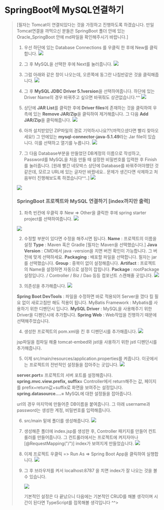# SpringBoot에 MySQL연결하기

> [필자는 Tomcat이 연결되있다는 것을 가정하고 진행하도록 하겠습니다. 만일 Tomcat연결을 까먹으신 분들은 SpringBoot 폴더 안에 있는 Oracle_SpringBoot 안에 md파일을 확인해주시기 바랍니다.]
>
> 
> 
>
> 1. 우선 하단에 있는 Database Connections 를 우클릭 한 후에 New를 클릭합니다.
>    ![](https://postfiles.pstatic.net/MjAyMDEyMTdfMTA5/MDAxNjA4MTMxNTE2Nzk3.fyj4CWoDmNf7f6SYb13sUkzUpGY1ggZ3OLCmzkwKZhUg.3i8fafVvN7oY1biIh7eW0v_FJ8RqhVKxcWtHhRDZQjIg.PNG.rgusqls/image.png?type=w773)
>
> 
>
> 2. 그 후 MySQL을 선택한 후에 Next를 눌러줍니다.
>    ![](https://postfiles.pstatic.net/MjAyMDEyMTdfMjQ5/MDAxNjA4MTMxNTQ3MjM4.3R8Vs5ZEWrcKDgGEQaAHzpXU33GpPypWYcPJvzR0RSgg.4Bi-G1IGz0VL64Mhwu8-bhMa539-ppiP5ril7wXOa44g.PNG.rgusqls/image.png?type=w773)
>
> 
>
> 3. 그럼 아래와 같은 창이 나오는데, 오른쪽에 동그란 나침반같은 것을 클릭해줍니다.
>    ![](https://postfiles.pstatic.net/MjAyMDEyMTdfMjg4/MDAxNjA4MTMxNjE2ODUy.Rw7dw2vUxtJQR5tluQr9YWGKSXFgIv7-YY3OdqxHdmsg.4v-4uwGjf1huFFxmL27RnmhdbKfV1aPrvb3A-HlsDfMg.PNG.rgusqls/image.png?type=w773)
>
> 
>
> 4. 그 후 **MySQL JDBC Driver 5.1version**을 선택하여줍니다. 하단에 있는 Driver Name의 경우 바꿔주고 싶으면 바꿔줘도 상관없습니다.^^
>    ![](https://postfiles.pstatic.net/MjAyMDEyMTdfMTgw/MDAxNjA4MTMxNjcyMjg3.Dza6hgXnmUBVJObJgWEataN5xFd_of4lF2gIMXg-7-gg.QwFWQ3bh66iz09rCSF6Lrh4CNBx7nQ3sSo7_v4fTaq4g.PNG.rgusqls/image.png?type=w773)
>
> 
>
> 5. 상단에 **JAR List**를 클릭한 후에 **Driver files**에 존재하는 것을 클릭하여 우측에 있는 **Remove JAR/Zip**을 클릭하여 제거해줍니다.
>    그 다음 **Add JAR/Zip**을 클릭해줍니다.
>    ![](https://postfiles.pstatic.net/MjAyMDEyMTdfMyAg/MDAxNjA4MTMxNzE2OTI1.-iIoff18k1Xl8IafZTyVOMTQ6ujqWQLFGgCZgLCEH_Ig.Xx8ZLmuF0KRoaZxwhP254CBh3D3n0djuKuFePt5hQwMg.PNG.rgusqls/image.png?type=w773)
>
> 
>
> 6. 아까 설치받았던 ZIP파일의 경로 기억하시나요??(까먹으셨다면 빨리 찾아오세요!)
>    그 안에있는 **mysql-connector-java-5.1.49**라는 Jar file이 있습니다. 이를 선택하고 열기를 누릅니다.
>    ![](https://postfiles.pstatic.net/MjAyMDEyMTdfMjQz/MDAxNjA4MTMxNzcxNjcw.AM9G_vO5e9fb81B30GSiCZscMtLmZf2zwNeF7hxUdsIg.uT7TF7xegWNBVJ79gdNe69ewF_1Ag03YylGCPzPYmTMg.PNG.rgusqls/image.png?type=w773)
>
> 
>
> 7. 그 다음 Database부분을 만들었던 DB계정의 이름으로 작성하고, Password를 MySQL을 처음 만들 때 설정한 비밀번호를 입력한 후 Finish를 눌러줍니다.
>    [원래 빨간 네모박스 상단에 Database를 바꿔주어야했던 것 같은데, 모르고 URL에 있는 글자만 바꿨네요.. 문제가 생긴다면 삭제하고 처음부터 진행해보도록 하겠습니다^^..]
>    ![](https://postfiles.pstatic.net/MjAyMDEyMTdfNzcg/MDAxNjA4MTMxODU2MzE1.jwHyp5cYrJ184GjItgBskHkli40hNXb_V-dsqn2b5Q8g.BMQ7Gaf7je46Q7ARZxFBfHAfsGFFITJACRFItoSGWPgg.PNG.rgusqls/image.png?type=w773)
>
> 
>
> 
>
> ![](https://postfiles.pstatic.net/MjAyMDEyMTdfMTgw/MDAxNjA4MTMxOTE1MTk3.7a1fKtHFbDpBOrMAVr-ycLnDdmQNHeFHyjCiiV_Vt0gg.-ny4ymYmIecb-qB8Jd3Ua8FHj1Jj3XWHxbl45WG5gC8g.PNG.rgusqls/image.png?type=w773)
>
> 
>
> 
>
> ### SpringBoot 프로젝트와 MySQL 연결하기 [index까지만 출력]
>
> 1. 좌측 빈칸에 우클릭 후 New => Other을 클릭한 후에 spring starter project를 선택하여줍니다.
>    ![](https://postfiles.pstatic.net/MjAyMDEyMTdfMjg1/MDAxNjA4MTMyNTU0Mjg3.G6mN6iVMsQCGBNgk3RoXdk_1bjaTugrm-uDA3h1hYRwg.uIlz4VFe6-SF_MmKct_Rq3K3x44qFsCJVU5QAjl-CEEg.PNG.rgusqls/image.png?type=w773)
>
> ![](https://postfiles.pstatic.net/MjAyMDEyMTdfOTMg/MDAxNjA4MTMyNTgyMDgx.TIHjC9GswdiLQw2DslkGL84aNc9_FoQ5mJZKDUp0HFQg.DuWtSpDU6zi8Qtl12bvzYn8hFkBFYTKmc-PtOluUF1Mg.PNG.rgusqls/image.png?type=w773)
>
> 
>
> 2. 수정할 부분이 있다면 수정을 해주시면 됩니다.
>    **Name** : 프로젝트의 이름을 설정
>    **Type** : Maven 혹은 Gradle [필자는 Maven을 선택했습니다.]
>    **Java Version** : CMD에서 java -version을 치면 버전 확인이 가능합니다. 그 버전에 맞게 선택하세요.
>    **Packaging** : 배포할 파일을 선택합니다. 필자는 jar를 선택했습니다.
>    **Group** : 중복이 없이 설정해줍니다.
>    **Artifact** : 프로젝트의 Name을 설정하면 자동으로 설정이 잡힙니다.
>    **Package** : rootPackage설정입니다. / Controller / Biz / Dao 등등 컴포넌트 스캔해줄 곳입니다.
>    ![](https://postfiles.pstatic.net/MjAyMDEyMTdfMjgw/MDAxNjA4MTMyNTk1MjYw.J9qXmHTW9ha6tAULXapFSjSfg2qiPd_MZFVtyIfv4BAg.Eg2r7sYvH3patsoE1BjKXhWBETEp85gPe_vxIapsP8Eg.PNG.rgusqls/image.png?type=w773)
>
> 
>
> 3. 의존성을 추가해줍니다.
>    ![](https://postfiles.pstatic.net/MjAyMDEyMTdfMTgy/MDAxNjA4MTMyNjIwNjQw.aIg-vC2zPXaVEs2v8At8up1NKqFEIufKKKpMhJ7vNuwg.8hYBY2YxgVUumE3ZgnU726LVxrIduOtdRYjRq8o5P-4g.PNG.rgusqls/image.png?type=w773)
>
> **Spring Boot DevTools** : 파일을 수정하면 바로 적용되어 Server을 껐다 킬 필요 없이 새로고침만 해도 적용이 됩니다.
> MyBatis Framework : Mybatis를 사용하기 위한 디펜던시 입니다.
> **MySQL Driver** : MySQL을 사용해주기 위한 Driver을 디펜던시에 추가합니다.
> **Spring Web** : Web작업을 진행하기 때문에 선택해주었습니다.
>
> 
>
> 4. 생성한 프로젝트의 pom.xml을 킨 후 디펜던시를 추가해줍니다.
>    ![](https://postfiles.pstatic.net/MjAyMDEyMTdfMzcg/MDAxNjA4MTMyNzE0MTEx.WWIRxm8uREk4uXxtsX9BYyWXGq-2VYrOG2dOQR7VhDsg.noBxvwtFHhuFdyGLYNkTOxTmn6HIh1vhse8R4IH4i48g.PNG.rgusqls/image.png?type=w773)
>
> jsp파일을 컴파일 해줄 tomcat-embed와 jstl을 사용하기 위한 jstl 디펜던시를 추가해줍니다.
>
> 
>
> 5. 이제 src/main/resources/application.properties를 켜줍니다.
>    이곳에서는 프로젝트의 전반적인 설정들을 잡아주는 곳입니다.
>    ![](https://postfiles.pstatic.net/MjAyMDEyMTdfMTcw/MDAxNjA4MTMyODEzNDMz.cvh-coBFIw3n__n9QPzQb4zLZHOQ_jK_ehpwEnUldHkg.2f6aoCMKZ16pMQN2ekW8haT3M42YptU6VmJMx7SVr88g.PNG.rgusqls/image.png?type=w773)
>
> **server.port=** 프로젝트의 서버 포트를 설정해줍니다.
> **spring.mvc.view.prefix, suffix=** Controller에서 return해주는 값, 페이지를 prefix+return값+suffix로 화면을 보여주는 설정입니다.
> **spring.datasource....=** MySQL에 대한 설정들을 잡아줍니다.
>
> url의 경우 마지막에 만들어준 DB이름을 붙여줍니다.
> 그 아래 username과 password는 생성한 계정, 비밀번호를 입력해줍니다.
>
> 
>
> 6. src/main 밑에 폴더를 생성해줍니다.
>    ![](https://postfiles.pstatic.net/MjAyMDEyMTdfMjkz/MDAxNjA4MTMyODc1OTY3.09SRMMBYplsOf2LK5FZttD_-h6nvIefEt1sA25YXajIg.too7DIAyXf1JKFXyh-SedMCbkkBVF_4l510ayiQW088g.PNG.rgusqls/image.png?type=w773)
>
> 
>
> 7. 생성해준 폴더에 index.jsp를 생성한 후, Controller 패키지를 만들어 컨트롤러를 만들어줍니다.
>    그 컨트롤러에서는 프로젝트에 켜지자마나 [@RequestMapping("/")] index가 보여지게 만들었습니다.
>    ![](https://postfiles.pstatic.net/MjAyMDEyMTdfNiAg/MDAxNjA4MTMyOTcwODAx.kph81bxlmzwlPtaCriyvCIH0sfZIByFHoyYxG055MG8g.d4USus6ZlqfXZzRasThFakxwdqWKOAzmLMlLw0hwgYEg.PNG.rgusqls/image.png?type=w773)
>
> 
>
> 8. 이제 프로젝트 우클릭 => Run As => Spring Boot App을 클릭하여 실행합니다.
>    ![](https://postfiles.pstatic.net/MjAyMDEyMTdfMjg2/MDAxNjA4MTMyOTk0MzUx.jVb1SzlEbf4oqfmvDQ28Sqr0p-Lm89pjARbkUTby3pog.t2yponUghH6uaMCFRO3ldG8CN2UJuuQj78VO607iuhsg.PNG.rgusqls/image.png?type=w773)
>
> 
>
> 9. 그 후 브라우저를 켜서 localhost:8787 을 치면 index가 잘 나오는 것을 볼 수 있습니다.
>
>    ![](https://postfiles.pstatic.net/MjAyMDEyMTdfOTkg/MDAxNjA4MTMzMDM5NjEy.qUGBe9QvZfvH5VRZNlpa9-uOzeZjZCBn6b_rhSYWGHEg.95sx9twhTgjh2mXCvIBRIgSFGxhozRQWAGK-WBhUoPQg.PNG.rgusqls/image.png?type=w773)
>
>    기본적인 설정은 다 끝났으니 다음에는 기본적인 CRUD를 해볼 생각이며 시간이 된다면 TypeScript를 접목해볼 생각입니다 ^^>